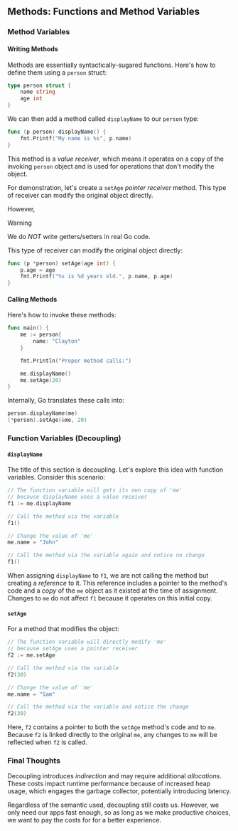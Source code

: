 ## Methods: Functions and Method Variables

### Method Variables

#### Writing Methods

Methods are essentially syntactically-sugared functions. Here's how to define them using a `person` struct:

```go
type person struct {
	name string
	age int
}
```

We can then add a method called `displayName` to our `person` type:

```go
func (p person) displayName() {
	fmt.Printf("My name is %s", p.name)
}
```

This method is a _value receiver_, which means it operates on a copy of the invoking `person` object and is used for operations that don't modify the object.

For demonstration, let's create a `setAge` _pointer receiver_ method. This type of receiver can modify the original object directly.

However,

> [!Warning]
> 
> We do _NOT_ write getters/setters in real Go code.

This type of receiver can modify the original object directly:

```go
func (p *person) setAge(age int) {
	p.age = age
	fmt.Printf("%s is %d years old.", p.name, p.age)
}
```

#### Calling Methods

Here's how to invoke these methods:

```go
func main() {
	me := person{
		name: "Clayton"
	}

	fmt.Println("Proper method calls:")

	me.displayName()
	me.setAge(20)
}
```

Internally, Go translates these calls into:

```go
person.displayName(me)
(*person).setAge(&me, 20)
```

### Function Variables (Decoupling)

#### `displayName`

The title of this section is decoupling. Let's explore this idea with function variables. Consider this scenario:

```go
// The function variable will gets its own copy of 'me'
// because displayName uses a value receiver
f1 := me.displayName

// Call the method via the variable
f1()

// Change the value of 'me'
me.name = "John"

// Call the method via the variable again and notice no change
f1()
```

When assigning `displayName` to `f1`, we are not calling the method but creating a _reference_ to it. This reference includes a pointer to the method's code and a _copy_ of the `me` object as it existed at the time of assignment. Changes to `me` do not affect `f1` because it operates on this initial copy.

#### `setAge`

For a method that modifies the object:

```go
// The function variable will directly modify 'me'
// because setAge uses a pointer receiver
f2 := me.setAge

// Call the method via the variable
f2(30)

// Change the value of 'me'
me.name = "Sam"

// Call the method via the variable and notice the change
f2(30)
```

Here, `f2` contains a pointer to both the `setAge` method's code and to `me`. Because `f2` is linked directly to the original `me`, any changes to `me` will be reflected when `f2` is called.

### Final Thoughts

Decoupling introduces _indirection_ and may require additional _allocations_. These costs impact runtime performance because of increased heap usage, which engages the garbage collector, potentially introducing latency.

Regardless of the semantic used, decoupling still costs us. However, we only need our apps fast enough, so as long as we make productive choices, we want to pay the costs for for a better experience.
